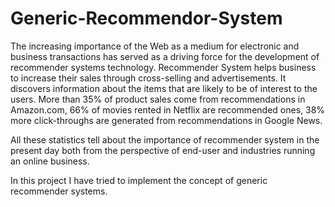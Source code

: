 # Generic-Recommendor-System

The increasing importance of the Web as a medium for electronic and business transactions has served as a driving force for the development of recommender systems technology. Recommender System helps business to increase their sales through cross-selling and advertisements. It discovers information about the items that are likely to be of interest to the users. More than 35% of product sales come from recommendations in Amazon.com, 66% of movies rented in Netflix are recommended ones, 38% more click-throughs are generated from recommendations in Google News. 

All these statistics tell about the importance of recommender system in the present day both from the perspective of end-user and industries running an online business.

In this project I have tried to implement the concept of generic recommender systems.

